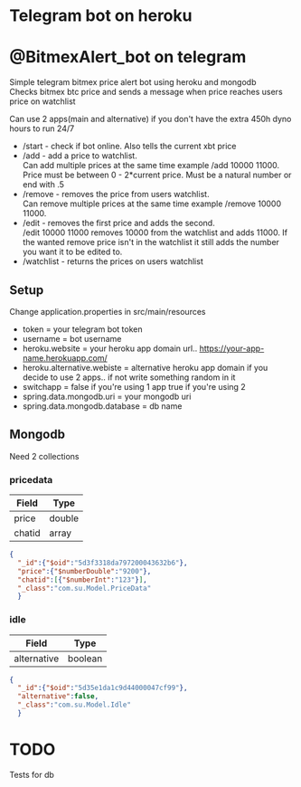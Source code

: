 # Telegram bot on heroku  
# @BitmexAlert_bot on telegram  

Simple telegram bitmex price alert bot using heroku and mongodb  
Checks bitmex btc price and sends a message when price reaches users price on watchlist

Can use 2 apps(main and alternative) if you don't have the extra 450h dyno hours to run 24/7

* /start - check if bot online. Also tells the current xbt price  
* /add - add a price to watchlist.  
Can add multiple prices at the same time example /add 10000 11000.  
Price must be between 0 - 2*current price. Must be a natural number or end with .5
* /remove - removes the price from users watchlist.  
Can remove multiple prices at the same time example /remove 10000 11000.   
* /edit - removes the first price and adds the second.  
/edit 10000 11000 removes 10000 from the watchlist and adds 11000. 
If the wanted remove price isn't in the watchlist it still adds the number you want it to be edited to. 
* /watchlist - returns the prices on users watchlist

## Setup

Change application.properties in src/main/resources  

* token = your telegram bot token
* username = bot username
* heroku.website = your heroku app domain url.. https://your-app-name.herokuapp.com/  
* heroku.alternative.webiste = alternative heroku app domain if you decide to use 2 apps.. if not write something random in it 
* switchapp = false if you're using 1 app true if you're using 2  
* spring.data.mongodb.uri = your mongodb uri
* spring.data.mongodb.database = db name

## Mongodb

Need 2 collections

### pricedata

| Field   | Type    |
| ------- | ------- |
| price   | double  |
| chatid  | array   |

```json
{
  "_id":{"$oid":"5d3f3318da797200043632b6"},
  "price":{"$numberDouble":"9200"},
  "chatid":[{"$numberInt":"123"}],
  "_class":"com.su.Model.PriceData"
  }
```

### idle

|Field        | Type    |
| ----------- | ------- |
| alternative | boolean |

```json
{
  "_id":{"$oid":"5d35e1da1c9d44000047cf99"},
  "alternative":false,
  "_class":"com.su.Model.Idle"
  }
```


# TODO
Tests for db  


